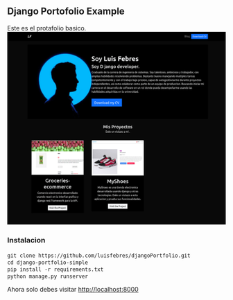 ## Django Portofolio Example

Este es el protafolio basico.
![](./project-screenshot.png)

### Instalacion

```
git clone https://github.com/luisfebres/djangoPortfolio.git
cd django-portfolio-simple
pip install -r requirements.txt
python manage.py runserver
```

Ahora solo debes visitar <a href="http://localhost:8000" target="_blank">http://localhost:8000</a>